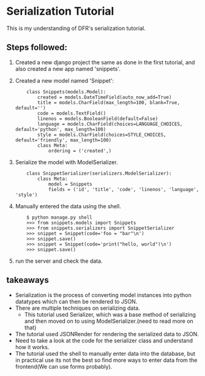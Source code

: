 # Serialization Tutorial 

This is my understanding of DFR's serialization tutorial.

## Steps followed:
1. Created a new django project the same as done in the first tutorial, and also created a new app named 'snippets'.
2. Created a new model named 'Snippet':
    ```
        class Snippets(models.Model):
            created = models.DateTimeField(auto_now_add=True)
            title = models.CharField(max_length=100, blank=True, default='')
            code = models.TextField()
            linenos = models.BooleanField(default=False)
            language = models.CharField(choices=LANGUAGE_CHOICES, default='python', max_length=100)
            style = models.CharField(choices=STYLE_CHOICES, default='friendly', max_length=100)
            class Meta:
                ordering = ('created',)

    ```
3. Serialize the model with ModelSerializer.
    ```
        class SnippetSerializer(serializers.ModelSerializer):
            class Meta:
                model = Snippets
                fields = ('id', 'title', 'code', 'linenos', 'language', 'style')
    ```

4. Manually entered the data using the shell.
    ```
        $ python manage.py shell
        >>> from snippets.models import Snippets
        >>> from snippets.serializers import SnippetSerializer
        >>> snippet = Snippet(code='foo = "bar"\n')
        >>> snippet.save()
        >>> snippet = Snippet(code='print("hello, world")\n')
        >>> snippet.save()
    ```
5. run the server and check the data. 

## takeaways
- Serialization is the process of converting model instances into python datatypes which can then be rendered to JSON.
- There are multiple techniques on serializing data.
    - This tutorial used Serializer, which was a base method of serializing and then moved on to using ModelSerializer.(need to read more on that)
- The tutorial used JSONRender for rendering the serialized data to JSON.
- Need to take a look at the code for the serializer class and understand how it works.
- The tutorial used the shell to manually enter data into the database, but in practical use its not the best so find more ways to enter data from the frontend(We can use forms probably).
